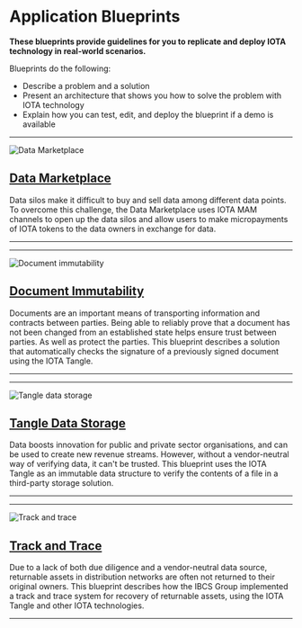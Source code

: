# Application Blueprints

**These blueprints provide guidelines for you to replicate and deploy IOTA  technology in real-world scenarios.**

Blueprints do the following:

- Describe a problem and a solution
- Present an architecture that shows you how to solve the problem with IOTA technology
- Explain how you can test, edit, and deploy the blueprint if a demo is available

-------------------------
![Data Marketplace](/img/blueprints/data-marketplace-thumbnail.png)
## [Data Marketplace](./data-marketplace/overview.md)

Data silos make it difficult to buy and sell data among different data points. To overcome this challenge, the Data Marketplace uses IOTA MAM channels to open up the data silos and allow users to make micropayments of IOTA tokens to the data owners in exchange for data.

-------------------------

-------------------------
![Document immutability](/img/blueprints/document-immutability.png)
## [Document Immutability](./doc-immutability/overview.md)

Documents are an important means of transporting information and contracts between parties. Being able to reliably prove that a document has not been changed from an established state helps ensure trust between parties. As well as protect the parties. This blueprint describes a solution that automatically checks the signature of a previously signed document using the IOTA Tangle.

-------------------------

-------------------------
![Tangle data storage](/img/blueprints/tangle-data-storage-thumbnail.png)
## [Tangle Data Storage](./tangle-data-storage/overview.md)

Data boosts innovation for public and private sector organisations, and can be used to create new revenue streams. However, without a vendor-neutral way of verifying data, it can't be trusted. This blueprint uses the IOTA Tangle as an immutable data structure to verify the contents of a file in a third-party storage solution.

-------------------------

-------------------------
![Track and trace](/img/blueprints/track-and-trace-thumbnail.png)
## [Track and Trace](./track-and-trace/overview.md)

Due to a lack of both due diligence and a vendor-neutral data source, returnable assets in distribution networks are often not returned to their original owners. This blueprint describes how the IBCS Group implemented a track and trace system for recovery of returnable assets, using the IOTA Tangle and other IOTA technologies.

-------------------------
